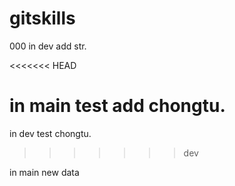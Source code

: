 # gitskills
000
in dev add str.



<<<<<<< HEAD







in main test add chongtu.
=======
in dev test chongtu.
>>>>>>> dev





in main new data
